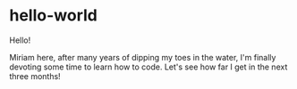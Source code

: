 # hello-world

Hello!

Miriam here, after many years of dipping my toes in the water, 
I'm finally devoting some time to learn how to code.
Let's see how far I get in the next three months!
